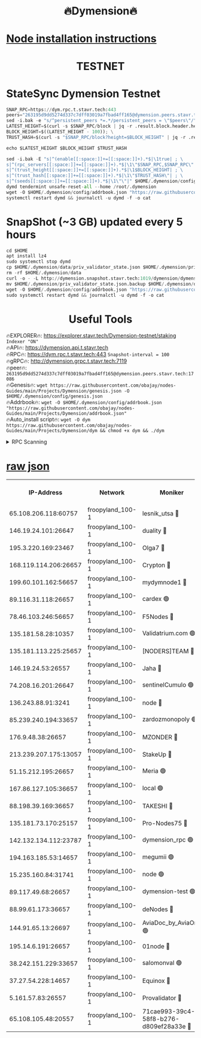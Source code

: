 <h1 align="center"> 🔥Dymension🔥</h1>

[Node installation instructions](https://github.com/obajay/nodes-Guides/tree/main/Projects/Dymension)
=

<h1 align="center"> TESTNET</h1>

# StateSync Dymension Testnet
```python
SNAP_RPC=https://dym.rpc.t.stavr.tech:443
peers="263195d9dd5274d337c7dff03019a7fbad4ff165@dymension.peers.stavr.tech:17086"
sed -i.bak -e "s/^persistent_peers *=.*/persistent_peers = \"$peers\"/" $HOME/.dymension/config/config.toml
LATEST_HEIGHT=$(curl -s $SNAP_RPC/block | jq -r .result.block.header.height); \
BLOCK_HEIGHT=$((LATEST_HEIGHT - 100)); \
TRUST_HASH=$(curl -s "$SNAP_RPC/block?height=$BLOCK_HEIGHT" | jq -r .result.block_id.hash)

echo $LATEST_HEIGHT $BLOCK_HEIGHT $TRUST_HASH

sed -i.bak -E "s|^(enable[[:space:]]+=[[:space:]]+).*$|\1true| ; \
s|^(rpc_servers[[:space:]]+=[[:space:]]+).*$|\1\"$SNAP_RPC,$SNAP_RPC\"| ; \
s|^(trust_height[[:space:]]+=[[:space:]]+).*$|\1$BLOCK_HEIGHT| ; \
s|^(trust_hash[[:space:]]+=[[:space:]]+).*$|\1\"$TRUST_HASH\"| ; \
s|^(seeds[[:space:]]+=[[:space:]]+).*$|\1\"\"|" $HOME/.dymension/config/config.toml
dymd tendermint unsafe-reset-all --home /root/.dymension
wget -O $HOME/.dymension/config/addrbook.json "https://raw.githubusercontent.com/obajay/nodes-Guides/main/Projects/Dymension/addrbook.json"
systemctl restart dymd && journalctl -u dymd -f -o cat

```
# SnapShot (~3 GB) updated every 5 hours
```python
cd $HOME
apt install lz4
sudo systemctl stop dymd
cp $HOME/.dymension/data/priv_validator_state.json $HOME/.dymension/priv_validator_state.json.backup
rm -rf $HOME/.dymension/data
curl -o - -L http://dymension.snapshot.stavr.tech:1019/dymension/dymension-snap.tar.lz4 | lz4 -c -d - | tar -x -C $HOME/.dymension --strip-components 2
mv $HOME/.dymension/priv_validator_state.json.backup $HOME/.dymension/data/priv_validator_state.json
wget -O $HOME/.dymension/config/addrbook.json "https://raw.githubusercontent.com/obajay/nodes-Guides/main/Projects/Dymension/addrbook.json"
sudo systemctl restart dymd && journalctl -u dymd -f -o cat
```

 <h1 align="center"> Useful Tools</h1>

🔥EXPLORER🔥:     https://explorer.stavr.tech/Dymension-testnet/staking        `Indexer "ON"` \
🔥API🔥:          https://dymension.api.t.stavr.tech \
🔥RPC🔥:          https://dym.rpc.t.stavr.tech:443                  `Snapshot-interval = 100` \
🔥gRPC🔥:         http://dymension.grpc.t.stavr.tech:7119 \
🔥peer🔥:         `263195d9dd5274d337c7dff03019a7fbad4ff165@dymension.peers.stavr.tech:17086` \
🔥Genesis🔥:     ```wget https://raw.githubusercontent.com/obajay/nodes-Guides/main/Projects/Dymension/genesis.json -O $HOME/.dymension/config/genesis.json``` \
🔥Addrbook🔥:    ```wget -O $HOME/.dymension/config/addrbook.json "https://raw.githubusercontent.com/obajay/nodes-Guides/main/Projects/Dymension/addrbook.json"``` \
🔥Auto_install script🔥: ```wget -O dym https://raw.githubusercontent.com/obajay/nodes-Guides/main/Projects/Dymension/dym && chmod +x dym && ./dym```

<details>
<summary>RPC Scanning</summary>

<h2 align="center"> We scan nodes in real time every 4 hours. And we provide the final result of RPC endpoints.
We cannot influence the operation of these nodes in any way. </h2>


```python
If Voting Power is higher than 0 --> then the Node is a validator of the network and may be subject to attack and be a potential threat to the chain.
```
```python
We marked such validators with a red symbol
```

</details>

[raw json](https://rpc-check.dymt.stavr.tech/dymt/rpc-dymt-result.json)
=


<table><tr><th>IP-Address</th><th>Network</th><th>Moniker</th><th>Latest Block Height</th><th>Earliest Block Height</th><th>Catching Up</th><th>Tx Index</th><th>Voting Power</th><th>Scan Time</th></tr><tr><td>65.108.206.118:60757</td><td>froopyland_100-1</td><td>lesnik_utsa 🔴</td><td>1639492</td><td>1</td><td>False</td><td>on</td><td>1</td><td>2023-12-10T16:23:29.014062087UTC</td></tr><tr><td>146.19.24.101:26647</td><td>froopyland_100-1</td><td>duality 🔴</td><td>1639495</td><td>1</td><td>False</td><td>on</td><td>1</td><td>2023-12-10T16:23:45.658009170UTC</td></tr><tr><td>195.3.220.169:23467</td><td>froopyland_100-1</td><td>Olga7 🔴</td><td>1639497</td><td>1</td><td>False</td><td>on</td><td>1</td><td>2023-12-10T16:24:00.698714048UTC</td></tr><tr><td>168.119.114.206:26657</td><td>froopyland_100-1</td><td>Crypton 🔴</td><td>1639498</td><td>1</td><td>False</td><td>off</td><td>1</td><td>2023-12-10T16:24:06.778757688UTC</td></tr><tr><td>199.60.101.162:56657</td><td>froopyland_100-1</td><td>mydymnode1 🔴</td><td>1639492</td><td>106001</td><td>False</td><td>off</td><td>2</td><td>2023-12-10T16:23:29.815012362UTC</td></tr><tr><td>89.116.31.118:26657</td><td>froopyland_100-1</td><td>cardex 🟢</td><td>1639493</td><td>293001</td><td>False</td><td>on</td><td>0</td><td>2023-12-10T16:23:38.398583385UTC</td></tr><tr><td>78.46.103.246:56657</td><td>froopyland_100-1</td><td>F5Nodes 🔴</td><td>1639491</td><td>407001</td><td>False</td><td>off</td><td>1</td><td>2023-12-10T16:23:23.236969830UTC</td></tr><tr><td>135.181.58.28:10357</td><td>froopyland_100-1</td><td>Validatrium.com 🟢</td><td>1639496</td><td>591001</td><td>False</td><td>on</td><td>0</td><td>2023-12-10T16:23:52.598363737UTC</td></tr><tr><td>135.181.113.225:25657</td><td>froopyland_100-1</td><td>[NODERS]TEAM 🔴</td><td>1639496</td><td>737456</td><td>False</td><td>on</td><td>1</td><td>2023-12-10T16:23:53.134762784UTC</td></tr><tr><td>146.19.24.53:26557</td><td>froopyland_100-1</td><td>Jaha 🔴</td><td>1639496</td><td>737456</td><td>False</td><td>off</td><td>1</td><td>2023-12-10T16:23:53.477665732UTC</td></tr><tr><td>74.208.16.201:26647</td><td>froopyland_100-1</td><td>sentinelCumulo 🟢</td><td>1639489</td><td>820001</td><td>False</td><td>on</td><td>0</td><td>2023-12-10T16:23:13.017806665UTC</td></tr><tr><td>136.243.88.91:3241</td><td>froopyland_100-1</td><td>node 🔴</td><td>1639496</td><td>922548</td><td>False</td><td>on</td><td>1</td><td>2023-12-10T16:23:53.785038898UTC</td></tr><tr><td>85.239.240.194:33657</td><td>froopyland_100-1</td><td>zardozmonopoly 🟢</td><td>1639500</td><td>935165</td><td>False</td><td>off</td><td>0</td><td>2023-12-10T16:24:14.318869460UTC</td></tr><tr><td>176.9.48.38:26657</td><td>froopyland_100-1</td><td>MZONDER 🔴</td><td>1639497</td><td>1006001</td><td>False</td><td>on</td><td>1</td><td>2023-12-10T16:24:00.314793089UTC</td></tr><tr><td>213.239.207.175:13057</td><td>froopyland_100-1</td><td>StakeUp 🔴</td><td>1639499</td><td>1150548</td><td>False</td><td>off</td><td>1</td><td>2023-12-10T16:24:09.500504092UTC</td></tr><tr><td>51.15.212.195:26657</td><td>froopyland_100-1</td><td>Meria 🟢</td><td>1639489</td><td>1238063</td><td>False</td><td>on</td><td>0</td><td>2023-12-10T16:23:09.533871810UTC</td></tr><tr><td>167.86.127.105:36657</td><td>froopyland_100-1</td><td>local 🟢</td><td>1639498</td><td>1318001</td><td>False</td><td>off</td><td>0</td><td>2023-12-10T16:24:03.966280949UTC</td></tr><tr><td>88.198.39.169:36657</td><td>froopyland_100-1</td><td>TAKESHI 🔴</td><td>1639489</td><td>1330001</td><td>False</td><td>on</td><td>1</td><td>2023-12-10T16:23:13.293519731UTC</td></tr><tr><td>135.181.73.170:25157</td><td>froopyland_100-1</td><td>Pro-Nodes75 🔴</td><td>1639491</td><td>1339491</td><td>False</td><td>on</td><td>1</td><td>2023-12-10T16:23:24.544227497UTC</td></tr><tr><td>142.132.134.112:23787</td><td>froopyland_100-1</td><td>dymension_rpc 🟢</td><td>1639494</td><td>1339494</td><td>False</td><td>on</td><td>0</td><td>2023-12-10T16:23:42.772271530UTC</td></tr><tr><td>194.163.185.53:14657</td><td>froopyland_100-1</td><td>megumii 🟢</td><td>1639491</td><td>1390788</td><td>False</td><td>on</td><td>0</td><td>2023-12-10T16:23:24.201389240UTC</td></tr><tr><td>15.235.160.84:31741</td><td>froopyland_100-1</td><td>node 🟢</td><td>1639489</td><td>1435053</td><td>False</td><td>on</td><td>0</td><td>2023-12-10T16:23:14.284830066UTC</td></tr><tr><td>89.117.49.68:26657</td><td>froopyland_100-1</td><td>dymension-test 🟢</td><td>1639498</td><td>1473622</td><td>False</td><td>on</td><td>0</td><td>2023-12-10T16:24:07.155018944UTC</td></tr><tr><td>88.99.61.173:36657</td><td>froopyland_100-1</td><td>deNodes 🔴</td><td>1639496</td><td>1501386</td><td>False</td><td>off</td><td>1</td><td>2023-12-10T16:23:52.150923258UTC</td></tr><tr><td>144.91.65.13:26697</td><td>froopyland_100-1</td><td>AviaDoc_by_AviaOne 🟢</td><td>1639267</td><td>1561776</td><td>False</td><td>on</td><td>0</td><td>2023-12-10T16:23:23.786399153UTC</td></tr><tr><td>195.14.6.191:26657</td><td>froopyland_100-1</td><td>01node 🔴</td><td>1639498</td><td>1561776</td><td>False</td><td>on</td><td>1</td><td>2023-12-10T16:24:06.498791716UTC</td></tr><tr><td>38.242.151.229:33657</td><td>froopyland_100-1</td><td>salomonval 🟢</td><td>1639497</td><td>1569001</td><td>False</td><td>off</td><td>0</td><td>2023-12-10T16:24:01.116841756UTC</td></tr><tr><td>37.27.54.228:14657</td><td>froopyland_100-1</td><td>Equinox 🔴</td><td>1639498</td><td>1589489</td><td>False</td><td>on</td><td>1</td><td>2023-12-10T16:24:03.569557541UTC</td></tr><tr><td>5.161.57.83:26557</td><td>froopyland_100-1</td><td>Provalidator 🔴</td><td>1639489</td><td>1620621</td><td>False</td><td>on</td><td>1</td><td>2023-12-10T16:23:10.153947938UTC</td></tr><tr><td>65.108.105.48:20557</td><td>froopyland_100-1</td><td>71cae993-39c4-58f8-b276-d809ef28a33e 🔴</td><td>1639494</td><td>1630001</td><td>False</td><td>on</td><td>1</td><td>2023-12-10T16:23:43.126181387UTC</td></tr></table>
